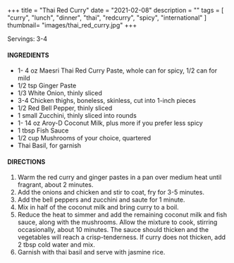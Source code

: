 +++
title = "Thai Red Curry"
date = "2021-02-08"
description = ""
tags = [
    "curry",
    "lunch",
    "dinner",
    "thai",
    "redcurry",
    "spicy", 
    "international"
]
thumbnail= "images/thai_red_curry.jpg"
+++

Servings: 3-4 <!--more-->

#### INGREDIENTS 

* 1- 4 oz Maesri Thai Red Curry Paste, whole can for spicy, 1/2 can for mild
* 1/2 tsp Ginger Paste
* 1/3 White Onion, thinly sliced
* 3-4 Chicken thighs, boneless, skinless, cut into 1-inch pieces 
* 1/2 Red Bell Pepper, thinly sliced 
* 1 small Zucchini, thinly sliced into rounds 
* 1- 14 oz Aroy-D Coconut Milk, plus more if you prefer less spicy 
* 1 tbsp Fish Sauce
* 1/2 cup Mushrooms of your choice, quartered
* Thai Basil, for garnish 

#### DIRECTIONS 

1. Warm the red curry and ginger pastes in a pan over medium heat until fragrant, about 2 minutes. 
2. Add the onions and chicken and stir to coat, fry for 3-5 minutes. 
3. Add the bell peppers and zucchini and saute for 1 minute.
4. Mix in half of the coconut milk and bring curry to a boil. 
5. Reduce the heat to simmer and add the remaining coconut milk and fish sauce, along with the mushrooms. Allow the mixture to cook, stirring occasionally, about 10 minutes. The sauce should thicken and the vegetables will reach a crisp-tenderness. If curry does not thicken, add 2 tbsp cold water and mix. 
6. Garnish with thai basil and serve with jasmine rice. 
